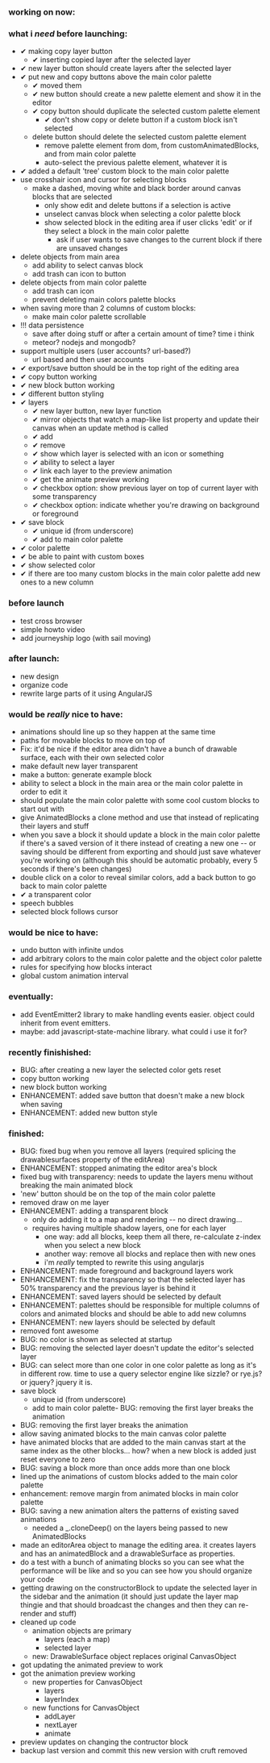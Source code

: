 ### working on now:

### what i *need* before launching:
- ✔ making copy layer button
  - ✔ inserting copied layer after the selected layer
- ✔ new layer button should create layers after the selected layer
- ✔ put new and copy buttons above the main color palette
  - ✔ moved them
  - ✔ new button should create a new palette element and show it in the editor
  - ✔ copy button should duplicate the selected custom palette element
    - ✔ don't show copy or delete button if a custom block isn't selected
  - delete button should delete the selected custom palette element
    - remove palette element from dom, from customAnimatedBlocks, and from main color palette
    - auto-select the previous palette element, whatever it is
- ✔ added a default 'tree' custom block to the main color palette
- use crosshair icon and cursor for selecting blocks
  - make a dashed, moving white and black border around canvas blocks that are selected
    - only show edit and delete buttons if a selection is active
    - unselect canvas block when selecting a color palette block
    - show selected block in the editing area if user clicks 'edit' or if they select a block in the main color palette
      - ask if user wants to save changes to the current block if there are unsaved changes
- delete objects from main area
  - add ability to select canvas block
  - add trash can icon to button
- delete objects from main color palette
  - add trash can icon
  - prevent deleting main colors palette blocks
- when saving more than 2 columns of custom blocks:
  - make main color palette scrollable
- !!! data persistence
  - save after doing stuff or after a certain amount of time? time i think
  - meteor? nodejs and mongodb?
- support multiple users (user accounts? url-based?)
  - url based and then user accounts
- ✔ export/save button should be in the top right of the editing area
- ✔ copy button working
- ✔ new block button working
- ✔ different button styling
- ✔ layers
  - ✔ new layer button, new layer function 
  - ✔ mirror objects that watch a map-like list property and update their canvas when an update method is called
  - ✔ add
  - ✔ remove
  - ✔ show which layer is selected with an icon or something
  - ✔ ability to select a layer 
  - ✔ link each layer to the preview animation
  - ✔ get the animate preview working
  - ✔ checkbox option: show previous layer on top of current layer with some transparency
  - ✔ checkbox option: indicate whether you're drawing on background or foreground
- ✔ save block
  - ✔ unique id (from underscore)
  - ✔ add to main color palette
- ✔ color palette
- ✔ be able to paint with custom boxes
- ✔ show selected color
- ✔ if there are too many custom blocks in the main color palette add new ones to a new column

### before launch
- test cross browser
- simple howto video
- add journeyship logo (with sail moving)

### after launch:
- new design
- organize code
- rewrite large parts of it using AngularJS

### would be *really* nice to have:
- animations should line up so they happen at the same time
- paths for movable blocks to move on top of
- Fix: it'd be nice if the editor area didn't have a bunch of drawable surface, each with their own selected color
- make default new layer transparent
- make a button: generate example block
- ability to select a block in the main area or the main color palette in order to edit it
- should populate the main color palette with some cool custom blocks to start out with
- give AnimatedBlocks a clone method and use that instead of replicating their layers and stuff
- when you save a block it should update a block in the main color palette if there's a saved version of it there instead of creating a new one -- or saving should be different from exporting and should just save whatever you're working on (although this should be automatic probably, every 5 seconds if there's been changes)
- double click on a color to reveal similar colors, add a back button to go back to main color palette
- ✔ a transparent color
- speech bubbles
- selected block follows cursor

### would be nice to have:
- undo button with infinite undos
- add arbitrary colors to the main color palette and the object color palette
- rules for specifying how blocks interact
- global custom animation interval

### eventually:
- add EventEmitter2 library to make handling events easier. object could inherit from event emitters.
- maybe: add javascript-state-machine library. what could i use it for?



### recently finishished:
- BUG: after creating a new layer the selected color gets reset
- copy button working
- new block button working
- ENHANCEMENT: added save button that doesn't make a new block when saving
- ENHANCEMENT: added new button style


### finished:
- BUG: fixed bug when you remove all layers (required splicing the drawablesurfaces property of the editArea)
- ENHANCEMENT: stopped animating the editor area's block
- fixed bug with transparency: needs to update the layers menu without breaking the main animated block
- 'new' button should be on the top of the main color palette
- removed draw on me layer
- ENHANCEMENT: adding a transparent block
  - only do adding it to a map and rendering -- no direct drawing...
  - requires having multiple shadow layers, one for each layer
    - one way: add all blocks, keep them all there, re-calculate z-index when you select a new block
    - another way: remove all blocks and replace then with new ones
    - i'm *really* tempted to rewrite this using angularjs
- ENHANCEMENT: made foreground and background layers work
- ENHANCEMENT: fix the transparency so that the selected layer has 50% transparency and the previous layer is behind it
- ENHANCEMENT: saved layers should be selected by default
- ENHANCEMENT: palettes should be responsible for multiple columns of colors and animated blocks and should be able to add new columns
- ENHANCEMENT: new layers should be selected by default
- removed font awesome
- BUG: no color is shown as selected at startup
- BUG: removing the selected layer doesn't update the editor's selected layer
- BUG: can select more than one color in one color palette as long as it's in different row. time to use a query selector engine like sizzle? or rye.js? or jquery? jquery it is.
- save block
  - unique id (from underscore)
  - add to main color palette- BUG: removing the first layer breaks the animation
- BUG: removing the first layer breaks the animation
- allow saving animated blocks to the main canvas color palette
- have animated blocks that are added to the main canvas start at the same index as the other blocks... how? when a new block is added just reset everyone to zero
- BUG: saving a block more than once adds more than one block
- lined up the animations of custom blocks added to the main color palette
- enhancement: remove margin from animated blocks in main color palette
- BUG: saving a new animation alters the patterns of existing saved animations
  - needed a _.cloneDeep() on the layers being passed to new AnimatedBlocks
- made an editorArea object to manage the editing area. it creates layers and has an animatedBlock and a drawableSurface as properties.
- do a test with a bunch of animating blocks so you can see what the performance will be like and so you can see how you should organize your code
- getting drawing on the constructorBlock to update the selected layer in the sidebar and the animation (it should just update the layer map thingie and that should broadcast the changes and then they can re-render and stuff)
- cleaned up code
  - animation objects are primary
    - layers (each a map)
    - selected layer
  - new: DrawableSurface object replaces original CanvasObject
- got updating the animated preview to work
- got the animation preview working
  - new properties for CanvasObject
    - layers
    - layerIndex
  - new functions for CanvasObject
    - addLayer
    - nextLayer
    - animate
- preview updates on changing the contructor block
- backup last version and commit this new version with cruft removed

